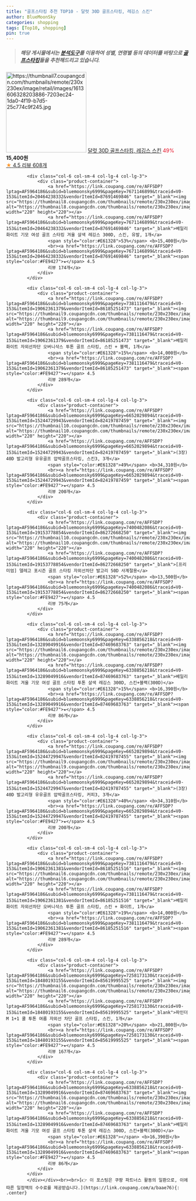 ```yaml
---
title: "골프스타킹 추천 TOP10 - 달럿 30D 골프스타킹, 레깅스 스킨"
author: BlueMoonSky
categories: shopping
tags: [Top10, shopping]
pin: true
---
```


> ##### 해당 게시물에서는 [**분석도구**](https://itemscout.io/)를 이용하여 **성별**, **연령별** 등의 데이터를 바탕으로 [**골프스타킹**](https://link.coupang.com/a/baae76)들을 추천해드리고 있습니다.
<div class="container"><div class="row">
            <div class="col-6 col-sm-4 col-lg-4 col-lg-3">
                <div class="product-container">
                    <a href="https://link.coupang.com/re/AFFSDP?lptag=AF5964186&subid=bluemoonsky6999&pageKey=7274077407&traceid=V0-153&itemId=18558073656&vendorItemId=85695775676" target="_blank"><img src="https://thumbnail7.coupangcdn.com/thumbnails/remote/230x230ex/image/retail/images/1613606328203886-7203ec24-1da0-4f19-b7d5-25c774c9f245.jpg" alt="https://thumbnail7.coupangcdn.com/thumbnails/remote/230x230ex/image/retail/images/1613606328203886-7203ec24-1da0-4f19-b7d5-25c774c9f245.jpg" width="220" height="220"></a>
                    <a href="https://link.coupang.com/re/AFFSDP?lptag=AF5964186&subid=bluemoonsky6999&pageKey=7274077407&traceid=V0-153&itemId=18558073656&vendorItemId=85695775676" target="_blank">달럿 30D 골프스타킹, 레깅스 스킨</a>
                    <span style="color:#E61328">49%</span> <b>15,400원</b>
                    <br><a href="https://link.coupang.com/re/AFFSDP?lptag=AF5964186&subid=bluemoonsky6999&pageKey=7274077407&traceid=V0-153&itemId=18558073656&vendorItemId=85695775676" target="_blank"><span style="color:#FE9427">★</span> 4.5
                    리뷰 608개</a>
                </div>
            </div>
            
            <div class="col-6 col-sm-4 col-lg-4 col-lg-3">
                <div class="product-container">
                    <a href="https://link.coupang.com/re/AFFSDP?lptag=AF5964186&subid=bluemoonsky6999&pageKey=7671146899&traceid=V0-153&itemId=20464238332&vendorItemId=87691469846" target="_blank"><img src="https://thumbnail8.coupangcdn.com/thumbnails/remote/230x230ex/image/vendor_inventory/af95/ebc84fa8b6b49c6d8a48f8c72f653dfda16793ca520fb5552457b5f777dc.jpg" alt="https://thumbnail8.coupangcdn.com/thumbnails/remote/230x230ex/image/vendor_inventory/af95/ebc84fa8b6b49c6d8a48f8c72f653dfda16793ca520fb5552457b5f777dc.jpg" width="220" height="220"></a>
                    <a href="https://link.coupang.com/re/AFFSDP?lptag=AF5964186&subid=bluemoonsky6999&pageKey=7671146899&traceid=V0-153&itemId=20464238332&vendorItemId=87691469846" target="_blank">베일리화이트 기모 여성 골프 스타킹 겨울 살색 레깅스 300D, 스킨, 유발, 1개</a>
                    <span style="color:#E61328">53%</span> <b>15,400원</b>
                    <br><a href="https://link.coupang.com/re/AFFSDP?lptag=AF5964186&subid=bluemoonsky6999&pageKey=7671146899&traceid=V0-153&itemId=20464238332&vendorItemId=87691469846" target="_blank"><span style="color:#FE9427">★</span> 4.5
                    리뷰 174개</a>
                </div>
            </div>
            
            <div class="col-6 col-sm-4 col-lg-4 col-lg-3">
                <div class="product-container">
                    <a href="https://link.coupang.com/re/AFFSDP?lptag=AF5964186&subid=bluemoonsky6999&pageKey=7381116479&traceid=V0-153&itemId=19062361379&vendorItemId=86185251473" target="_blank"><img src="https://thumbnail9.coupangcdn.com/thumbnails/remote/230x230ex/image/rs_quotation_api/k8dmmdve/9d1e53fa2a61428094a3f575727a0a00.jpg" alt="https://thumbnail9.coupangcdn.com/thumbnails/remote/230x230ex/image/rs_quotation_api/k8dmmdve/9d1e53fa2a61428094a3f575727a0a00.jpg" width="220" height="220"></a>
                    <a href="https://link.coupang.com/re/AFFSDP?lptag=AF5964186&subid=bluemoonsky6999&pageKey=7381116479&traceid=V0-153&itemId=19062361379&vendorItemId=86185251473" target="_blank">베일리화이트 자외선차단 오버니삭스 투톤 골프 스타킹, 스킨 + 블랙, 1개</a>
                    <span style="color:#E61328">15%</span> <b>14,000원</b>
                    <br><a href="https://link.coupang.com/re/AFFSDP?lptag=AF5964186&subid=bluemoonsky6999&pageKey=7381116479&traceid=V0-153&itemId=19062361379&vendorItemId=86185251473" target="_blank"><span style="color:#FE9427">★</span> 4.5
                    리뷰 289개</a>
                </div>
            </div>
            
            <div class="col-6 col-sm-4 col-lg-4 col-lg-3">
                <div class="product-container">
                    <a href="https://link.coupang.com/re/AFFSDP?lptag=AF5964186&subid=bluemoonsky6999&pageKey=6652029894&traceid=V0-153&itemId=15244729943&vendorItemId=82419787459" target="_blank"><img src="https://thumbnail10.coupangcdn.com/thumbnails/remote/230x230ex/image/vendor_inventory/b94c/70db085982e053c36c53ba7ec4262bcb11b7e83b6017e035a3409ebb4341.jpg" alt="https://thumbnail10.coupangcdn.com/thumbnails/remote/230x230ex/image/vendor_inventory/b94c/70db085982e053c36c53ba7ec4262bcb11b7e83b6017e035a3409ebb4341.jpg" width="220" height="220"></a>
                    <a href="https://link.coupang.com/re/AFFSDP?lptag=AF5964186&subid=bluemoonsky6999&pageKey=6652029894&traceid=V0-153&itemId=15244729943&vendorItemId=82419787459" target="_blank">(3장) 40D 발고리형 유유골프 압박골프스타킹, 스킨3, 3개</a>
                    <span style="color:#E61328">49%</span> <b>34,310원</b>
                    <br><a href="https://link.coupang.com/re/AFFSDP?lptag=AF5964186&subid=bluemoonsky6999&pageKey=6652029894&traceid=V0-153&itemId=15244729943&vendorItemId=82419787459" target="_blank"><span style="color:#FE9427">★</span> 4.5
                    리뷰 200개</a>
                </div>
            </div>
            
            <div class="col-6 col-sm-4 col-lg-4 col-lg-3">
                <div class="product-container">
                    <a href="https://link.coupang.com/re/AFFSDP?lptag=AF5964186&subid=bluemoonsky6999&pageKey=7400482086&traceid=V0-153&itemId=19153778854&vendorItemId=86272668250" target="_blank"><img src="https://thumbnail10.coupangcdn.com/thumbnails/remote/230x230ex/image/vendor_inventory/d856/e962992b6c0bbf8c76eb6f8f0343b38a16526b03513ccdf522a04bfb6bcd.jpg" alt="https://thumbnail10.coupangcdn.com/thumbnails/remote/230x230ex/image/vendor_inventory/d856/e962992b6c0bbf8c76eb6f8f0343b38a16526b03513ccdf522a04bfb6bcd.jpg" width="220" height="220"></a>
                    <a href="https://link.coupang.com/re/AFFSDP?lptag=AF5964186&subid=bluemoonsky6999&pageKey=7400482086&traceid=V0-153&itemId=19153778854&vendorItemId=86272668250" target="_blank">[프리미엄] 델레고 포시즌 골프 스타킹 자외선차단 발고리 50D 사계절용</a>
                    <span style="color:#E61328">52%</span> <b>13,500원</b>
                    <br><a href="https://link.coupang.com/re/AFFSDP?lptag=AF5964186&subid=bluemoonsky6999&pageKey=7400482086&traceid=V0-153&itemId=19153778854&vendorItemId=86272668250" target="_blank"><span style="color:#FE9427">★</span> 4.5
                    리뷰 75개</a>
                </div>
            </div>
            
            <div class="col-6 col-sm-4 col-lg-4 col-lg-3">
                <div class="product-container">
                    <a href="https://link.coupang.com/re/AFFSDP?lptag=AF5964186&subid=bluemoonsky6999&pageKey=6338856218&traceid=V0-153&itemId=13289049916&vendorItemId=87469683763" target="_blank"><img src="https://thumbnail6.coupangcdn.com/thumbnails/remote/230x230ex/image/vendor_inventory/8f06/511517ad0575760e4a9c60ce56aaa4add752d93dd8105045c3449574a93c.jpg" alt="https://thumbnail6.coupangcdn.com/thumbnails/remote/230x230ex/image/vendor_inventory/8f06/511517ad0575760e4a9c60ce56aaa4add752d93dd8105045c3449574a93c.jpg" width="220" height="220"></a>
                    <a href="https://link.coupang.com/re/AFFSDP?lptag=AF5964186&subid=bluemoonsky6999&pageKey=6338856218&traceid=V0-153&itemId=13289049916&vendorItemId=87469683763" target="_blank">베일리화이트 겨울 기모 여성 골프 스타킹 투톤 살색 레깅스 300D, 스킨+블랙(300D)</a>
                    <span style="color:#E61328">15%</span> <b>16,390원</b>
                    <br><a href="https://link.coupang.com/re/AFFSDP?lptag=AF5964186&subid=bluemoonsky6999&pageKey=6338856218&traceid=V0-153&itemId=13289049916&vendorItemId=87469683763" target="_blank"><span style="color:#FE9427">★</span> 4.5
                    리뷰 86개</a>
                </div>
            </div>
            
            <div class="col-6 col-sm-4 col-lg-4 col-lg-3">
                <div class="product-container">
                    <a href="https://link.coupang.com/re/AFFSDP?lptag=AF5964186&subid=bluemoonsky6999&pageKey=6652029894&traceid=V0-153&itemId=15244729947&vendorItemId=82419787455" target="_blank"><img src="https://thumbnail9.coupangcdn.com/thumbnails/remote/230x230ex/image/vendor_inventory/e019/035c818a240ae293cd5e326fe4df9939be2db249a9c69e835d0b9760cab2.jpg" alt="https://thumbnail9.coupangcdn.com/thumbnails/remote/230x230ex/image/vendor_inventory/e019/035c818a240ae293cd5e326fe4df9939be2db249a9c69e835d0b9760cab2.jpg" width="220" height="220"></a>
                    <a href="https://link.coupang.com/re/AFFSDP?lptag=AF5964186&subid=bluemoonsky6999&pageKey=6652029894&traceid=V0-153&itemId=15244729947&vendorItemId=82419787455" target="_blank">(3장) 40D 발고리형 유유골프 압박골프스타킹, 커피3, 3개</a>
                    <span style="color:#E61328">40%</span> <b>34,310원</b>
                    <br><a href="https://link.coupang.com/re/AFFSDP?lptag=AF5964186&subid=bluemoonsky6999&pageKey=6652029894&traceid=V0-153&itemId=15244729947&vendorItemId=82419787455" target="_blank"><span style="color:#FE9427">★</span> 4.5
                    리뷰 200개</a>
                </div>
            </div>
            
            <div class="col-6 col-sm-4 col-lg-4 col-lg-3">
                <div class="product-container">
                    <a href="https://link.coupang.com/re/AFFSDP?lptag=AF5964186&subid=bluemoonsky6999&pageKey=7381116479&traceid=V0-153&itemId=19062361381&vendorItemId=86185251516" target="_blank"><img src="https://thumbnail6.coupangcdn.com/thumbnails/remote/230x230ex/image/rs_quotation_api/ya3xjuqj/c9c5af73931e43119d5a909c5477fdd5.jpg" alt="https://thumbnail6.coupangcdn.com/thumbnails/remote/230x230ex/image/rs_quotation_api/ya3xjuqj/c9c5af73931e43119d5a909c5477fdd5.jpg" width="220" height="220"></a>
                    <a href="https://link.coupang.com/re/AFFSDP?lptag=AF5964186&subid=bluemoonsky6999&pageKey=7381116479&traceid=V0-153&itemId=19062361381&vendorItemId=86185251516" target="_blank">베일리화이트 자외선차단 오버니삭스 투톤 골프 스타킹, 스킨 + 화이트, 1개</a>
                    <span style="color:#E61328">19%</span> <b>14,000원</b>
                    <br><a href="https://link.coupang.com/re/AFFSDP?lptag=AF5964186&subid=bluemoonsky6999&pageKey=7381116479&traceid=V0-153&itemId=19062361381&vendorItemId=86185251516" target="_blank"><span style="color:#FE9427">★</span> 4.5
                    리뷰 289개</a>
                </div>
            </div>
            
            <div class="col-6 col-sm-4 col-lg-4 col-lg-3">
                <div class="product-container">
                    <a href="https://link.coupang.com/re/AFFSDP?lptag=AF5964186&subid=bluemoonsky6999&pageKey=7258173130&traceid=V0-153&itemId=18480193155&vendorItemId=85619995525" target="_blank"><img src="https://thumbnail6.coupangcdn.com/thumbnails/remote/230x230ex/image/vendor_inventory/53c1/0e4faceb1699f7ffa911598768c6390775b123ec655841e464bae47d43e5.jpg" alt="https://thumbnail6.coupangcdn.com/thumbnails/remote/230x230ex/image/vendor_inventory/53c1/0e4faceb1699f7ffa911598768c6390775b123ec655841e464bae47d43e5.jpg" width="220" height="220"></a>
                    <a href="https://link.coupang.com/re/AFFSDP?lptag=AF5964186&subid=bluemoonsky6999&pageKey=7258173130&traceid=V0-153&itemId=18480193155&vendorItemId=85619995525" target="_blank">파인더M 1+1 쿨 투톤 여름 자외선 차단 골프 스타킹, 스킨, 1개</a>
                    <span style="color:#E61328">20%</span> <b>21,800원</b>
                    <br><a href="https://link.coupang.com/re/AFFSDP?lptag=AF5964186&subid=bluemoonsky6999&pageKey=7258173130&traceid=V0-153&itemId=18480193155&vendorItemId=85619995525" target="_blank"><span style="color:#FE9427">★</span> 4.5
                    리뷰 167개</a>
                </div>
            </div>
            
            <div class="col-6 col-sm-4 col-lg-4 col-lg-3">
                <div class="product-container">
                    <a href="https://link.coupang.com/re/AFFSDP?lptag=AF5964186&subid=bluemoonsky6999&pageKey=6338856218&traceid=V0-153&itemId=13289049916&vendorItemId=87469683763" target="_blank"><img src="https://thumbnail6.coupangcdn.com/thumbnails/remote/230x230ex/image/vendor_inventory/8f06/511517ad0575760e4a9c60ce56aaa4add752d93dd8105045c3449574a93c.jpg" alt="https://thumbnail6.coupangcdn.com/thumbnails/remote/230x230ex/image/vendor_inventory/8f06/511517ad0575760e4a9c60ce56aaa4add752d93dd8105045c3449574a93c.jpg" width="220" height="220"></a>
                    <a href="https://link.coupang.com/re/AFFSDP?lptag=AF5964186&subid=bluemoonsky6999&pageKey=6338856218&traceid=V0-153&itemId=13289049916&vendorItemId=87469683763" target="_blank">베일리화이트 겨울 기모 여성 골프 스타킹 투톤 살색 레깅스 300D, 스킨+블랙(300D)</a>
                    <span style="color:#E61328"></span> <b>16,390원</b>
                    <br><a href="https://link.coupang.com/re/AFFSDP?lptag=AF5964186&subid=bluemoonsky6999&pageKey=6338856218&traceid=V0-153&itemId=13289049916&vendorItemId=87469683763" target="_blank"><span style="color:#FE9427">★</span> 4.5
                    리뷰 86개</a>
                </div>
            </div>
            </div></div><br><br>[👉 이 포스팅은 쿠팡 파트너스 활동의 일환으로, 이에 따른 일정액의 수수료를 제공받습니다.](https://link.coupang.com/a/baae76){: .center}